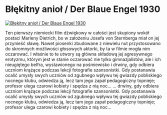 Błękitny anioł / Der Blaue Engel 1930 
=============
[![Błękitny anioł / Der Blaue Engel 1930 ](http://vidos.pl/images/player.gif)](http://vidos.pl/blekitny-aniol-der-blaue-engel-1930)

 Ten pierwszy niemiecki film dźwiękowy w całości jest skupiony wokół postaci Marleny Dietrich, bo w założeniu Josefa von Sternberga miał on jej przynieść sławę. Nawet piosenki zbudowane z niewielu nut przystosowano do skromnych możliwości głosowych aktorki, by ta w filmie mogła nim oczarować. I właśnie to te utwory są główna składową jej agresywnego erotyzmu, którym jest w stanie oczarować nie tylko gimnazjalistów, ale i ich nieugiętego belfra, wystawionego na pośmiewisko i drwiny, gdy odbiera uczniom krążące podczas lekcji fotografie szansonistki. Gdy postanawia ocalić umysły swych uczniów od zgubnego wpływu tej gwiazdy pobliskiego nocnego klubu, odwiedza ją, lecz tam jego zapał pedagogiczny topnieje; profesor ulega czarowi kobiety i spędza z nią noc...  ... drwiny, gdy odbiera uczniom krążące podczas lekcji fotografie szansonistki. Gdy postanawia ocalić umysły swych uczniów od zgubnego wpływu tej gwiazdy pobliskiego nocnego klubu, odwiedza ją, lecz tam jego zapał pedagogiczny topnieje; profesor ulega czarowi kobiety i spędza z nią noc...
